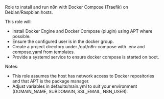 Role to install and run n8n with Docker Compose (Traefik) on Debian/Raspbian hosts.

This role will:
- Install Docker Engine and Docker Compose (plugin) using APT where possible.
- Ensure the configured user is in the docker group.
- Create a project directory under /opt/n8n-compose with .env and compose.yaml from templates.
- Provide a systemd service to ensure docker compose is started on boot.

Notes:
- This role assumes the host has network access to Docker repositories and that APT is the package manager.
- Adjust variables in defaults/main.yml to suit your environment (DOMAIN_NAME, SUBDOMAIN, SSL_EMAIL, N8N_USER).
